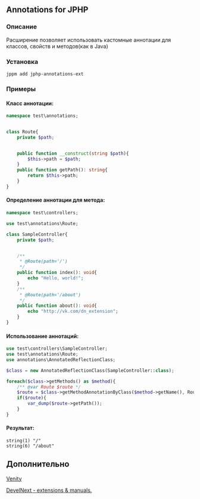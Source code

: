 ## Annotations for JPHP
### Описание
Расширение позволяет использовать кастомные аннотации для классов, свойств и методов(как в Java)
### Установка
```
jppm add jphp-annotations-ext
```
### Примеры
#### Класс аннотации:
```php
namespace test\annotations;


class Route{
    private $path;


    public function __construct(string $path){
        $this->path = $path;
    }
    public function getPath(): string{
        return $this->path;
    }
}
```
#### Определение аннотации для метода:
```php
namespace test\controllers;

use test\annotations\Route;

class SampleController{
    private $path;


    /**
     * @Route(path='/')
     */
    public function index(): void{
        echo "Hello, world!";
    }
    /**
     * @Route(path='/about')
     */
    public function about(): void{
        echo "http://vk.com/dn_extension";
    }
}
```
#### Использование аннотаций:
```php
use test\controllers\SampleController;
use test\annotations\Route;
use annotations\AnnotatedReflectionClass;

$class = new AnnotatedReflectionClass(SampleController::class);

foreach($class->getMethods() as $method){
    /** @var Route $route */
    $route = $class->getMethodAnnotationByClass($method->getName(), Route::class);
    if($route){
        var_dump($route->getPath());
    }
}
```
#### Результат:
```
string(1) "/"
string(6) "/about"
```
## Дополнительно

[Venity](https://vk.com/venity)

[DevelNext - extensions & manuals.](https://vk.com/dn_extension)